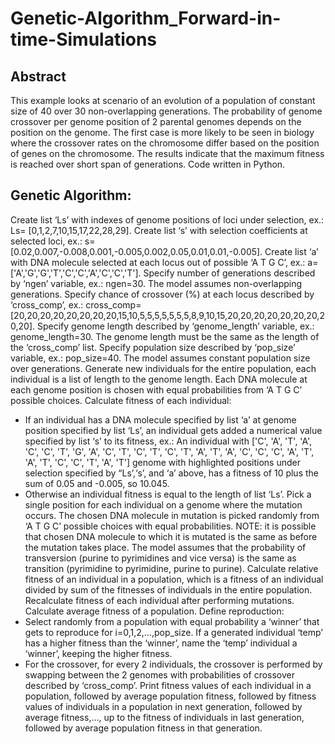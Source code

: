 # Genetic-Algorithm_Forward-in-time-Simulations


## Abstract

This example looks at scenario of an evolution of a population of constant size of 40 over 30 non-overlapping generations.
The probability of genome crossover per genome position of 2 parental genomes depends on the position on the genome.
The first case is more likely to be seen in biology where the crossover rates on the chromosome differ based on the position of genes on the chromosome. The results indicate that the maximum fitness is reached over short span of generations. Code written in Python.

## Genetic Algorithm:

Create list ‘Ls’ with indexes of genome positions of loci under selection, ex.: 
Ls= [0,1,2,7,10,15,17,22,28,29].
Create list ‘s’ with selection coefficients at selected loci, ex.: 
s= [0.02,0.007,-0.008,0.001,-0.005,0.002,0.05,0.01,0.01,-0.005].
Create list ‘a’ with DNA molecule selected at each locus out of possible ‘A T G C’, ex.: 
a= ['A','G','G','T','C','C','A','C','C','T'].
Specify number of generations described by ‘ngen’ variable, ex.: ngen=30. The model assumes non-overlapping generations.
Specify chance of crossover (%) at each locus described by ‘cross_comp’, ex.:
cross_comp=[20,20,20,20,20,20,20,20,15,10,5,5,5,5,5,5,5,8,9,10,15,20,20,20,20,20,20,20,20,20].
Specify genome length described by ‘genome_length’ variable, ex.: genome_length=30. The genome length must be the same as the length of the ‘cross_comp’ list.
Specify population size described by ‘pop_size’ variable, ex.: pop_size=40. The model assumes constant population size over generations.
Generate new individuals for the entire population, each individual is a list of length to the genome length. Each DNA molecule at each genome position is chosen with equal probabilities from ‘A T G C’ possible choices.
Calculate fitness of each individual:
-	If an individual has a DNA molecule specified by list ‘a’ at genome position specified by list ‘Ls’, an individual gets added a numerical value specified by list ‘s’ to its fitness, ex.:
An individual with ['C', 'A', 'T', 'A', 'C', 'C', 'T', 'G', 'A', 'C', 'T', 'C', 'T', 'C', 'T', 'A', 'T', 'A', 'C', 'C', 'C', 'A', 'T', 'A', 'T', 'C', 'C', 'T', 'A', 'T'] genome with highlighted positions under selection specified by “Ls’,‘s’, and ‘a’ above, has a fitness of 10 plus the sum of 0.05 and -0.005, so 10.045.
-	Otherwise an individual fitness is equal to the length of list ‘Ls’.
Pick a single position for each individual on a genome where the mutation occurs. The chosen DNA molecule in mutation is picked randomly from ‘A T G C’ possible choices with equal probabilities. NOTE: it is possible that chosen DNA molecule to which it is mutated is the same as before the mutation takes place. The model assumes that the probability of transversion (purine to pyrimidines and vice versa) is the same as transition (pyrimidine to pyrimidine, purine to purine).
Calculate relative fitness of an individual in a population, which is a fitness of an individual divided by sum of the fitnesses of individuals in the entire population.
Recalculate fitness of each individual after performing mutations.
Calculate average fitness of a population.
Define reproduction:
-	Select randomly from a population with equal probability a ‘winner’ that gets to reproduce for i=0,1,2,…,pop_size. If a generated individual ‘temp’ has a higher fitness than the ‘winner’, name the ‘temp’ individual a ‘winner’, keeping the higher fitness.
-	For the crossover, for every 2 individuals, the crossover is performed by swapping between the 2 genomes with probabilities of crossover described by ‘cross_comp’. 
Print fitness values of each individual in a population, followed by average population fitness, followed by fitness values of individuals in a population in next generation, followed by average fitness,…, up to the fitness of individuals in last generation, followed by average population fitness in that generation.
